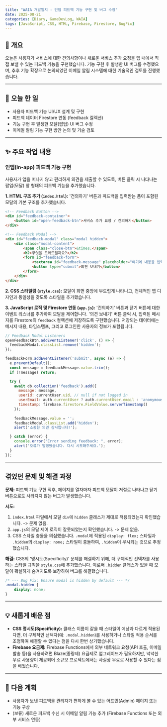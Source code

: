 ```yaml
---
title: "WAIA 개발일지 - 인앱 피드백 기능 구현 및 버그 수정"
date: 2025-08-21
categories: [Diary, GameDevLog, WAIA]
tags: [JavaScript, CSS, HTML, Firebase, Firestore, BugFix]
---
```


## 👋 개요

오늘은 사용자가 서비스에 대한 건의사항이나 새로운 서비스 추가 요청을 앱 내에서 직접 보낼 수 있는 피드백 기능을 구현했습니다. 기능 구현 후 발생한 UI 버그를 수정했으며, 추후 기능 확장으로 논의되었던 이메일 알림 시스템에 대한 기술적인 검토를 진행했습니다.

---

## 📝 오늘 한 일

- 사용자 피드백 기능 UI/UX 설계 및 구현
- 피드백 데이터 Firestore 연동 (feedback 컬렉션)
- 기능 구현 후 발생한 모달(팝업) UI 버그 수정
- 이메일 알림 기능 구현 방안 논의 및 기술 검토

---

## ✨ 주요 작업 내용

### 인앱(In-app) 피드백 기능 구현

사용자가 앱을 떠나지 않고 편리하게 의견을 제출할 수 있도록, 버튼 클릭 시 나타나는 팝업(모달) 창 형태의 피드백 기능을 추가했습니다.

**1. HTML 구조 추가 (`index.html`):**
'건의하기' 버튼과 피드백을 입력받는 폼이 포함된 모달의 기본 구조를 추가했습니다.

```html
<!-- Feedback Button -->
<div id="feedback-container">
    <button id="open-feedback-btn">서비스 추가 요청 / 건의하기</button>
</div>

<!-- Feedback Modal -->
<div id="feedback-modal" class="modal hidden">
    <div class="modal-content">
        <span class="close-btn">&times;</span>
        <h2>무엇을 도와드릴까요?</h2>
        <form id="feedback-form">
            <textarea id="feedback-message" placeholder="여기에 내용을 입력하세요..." required></textarea>
            <button type="submit">의견 보내기</button>
        </form>
    </div>
</div>
```

**2. CSS 스타일링 (`style.css`):**
모달이 화면 중앙에 부드럽게 나타나고, 전체적인 앱 디자인과 통일성을 갖도록 스타일을 추가했습니다.

**3. JavaScript 로직 및 Firestore 연동 (`app.js`):**
'건의하기' 버튼과 닫기 버튼에 대한 이벤트 리스너를 추가하여 모달을 제어합니다. '의견 보내기' 버튼 클릭 시, 입력된 메시지를 Firestore의 `feedback` 컬렉션에 저장하도록 구현했습니다. 저장되는 데이터에는 메시지 내용, 타임스탬프, 그리고 로그인한 사용자의 정보가 포함됩니다.

```javascript
// Feedback Modal Listeners
openFeedbackBtn.addEventListener('click', () => {
  feedbackModal.classList.remove('hidden');
});

feedbackForm.addEventListener('submit', async (e) => {
  e.preventDefault();
  const message = feedbackMessage.value.trim();
  if (!message) return;

  try {
    await db.collection('feedback').add({
      message: message,
      userId: currentUser.uid, // null if not logged in
      userEmail: auth.currentUser ? auth.currentUser.email : 'anonymous',
      timestamp: firebase.firestore.FieldValue.serverTimestamp()
    });
    
    feedbackMessage.value = '';
    feedbackModal.classList.add('hidden');
    alert('소중한 의견 감사합니다!');

  } catch (error) {
    console.error("Error sending feedback: ", error);
    alert('오류가 발생했습니다. 다시 시도해주세요.');
  }
});
```

---

## 겪었던 문제 및 해결 과정

**문제:** 피드백 기능 구현 직후, 페이지를 열자마자 피드백 모달이 저절로 나타나고 닫기 버튼으로도 사라지지 않는 버그가 발생했습니다.

**시도:**
1.  `index.html` 파일에서 모달 `div`에 `hidden` 클래스가 제대로 적용되었는지 확인했습니다. -> 문제 없음.
2.  `app.js`의 모달 제어 로직이 잘못되었는지 확인했습니다. -> 문제 없음.
3.  CSS 스타일 충돌을 의심했습니다. `.modal`에 적용된 `display: flex;` 스타일과 `.hidden`의 `display: none;` 스타일이 충돌하여, `.hidden`이 무시되는 것으로 추정했습니다.

**해결:** CSS의 '명시도(Specificity)' 문제를 해결하기 위해, 더 구체적인 선택자를 사용하는 스타일 규칙을 `style.css`에 추가했습니다. 이로써 `.hidden` 클래스가 있을 때 모달이 확실하게 숨겨지도록 보장하여 버그를 해결했습니다.

```css
/* --- Bug Fix: Ensure modal is hidden by default --- */
.modal.hidden {
    display: none;
}
```

---

## 💡 새롭게 배운 점

*   **CSS 명시도(Specificity):** 클래스 이름이 같을 때 스타일이 예상과 다르게 적용된다면, 더 구체적인 선택자(예: `.modal.hidden`)를 사용하거나 스타일 적용 순서를 조정하여 해결할 수 있다는 점을 다시 한번 상기했습니다.
*   **Firebase 요금제:** Firebase Functions에서 외부 네트워크 요청(API 호출, 이메일 발송 등)을 사용하려면 Blaze(종량제) 요금제로 업그레이드가 필요하지만, 넉넉한 무료 사용량이 제공되어 소규모 프로젝트에서는 사실상 무료로 사용할 수 있다는 점을 배웠습니다.

---

## 🚀 다음 계획

*   사용자가 보낸 피드백을 관리자가 편하게 볼 수 있는 어드민(Admin) 페이지 또는 기능 구상
*   (보류) 새로운 피드백 수신 시 이메일 알림 기능 추가 (Firebase Functions 또는 외부 서비스 연동)
